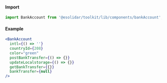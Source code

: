 #### Import

```js static
import BankAccount from '@esolidar/toolkit/lib/components/bankAccount';
```

#### Example

```jsx
<BankAccount
  intl={() => ''}
  countryId={208}
  color="green"
  postBankTransfer={() => {}}
  updateLocalstorage={() => {}}
  getBankTransfer={{}}
  bankTransfer={null}
/>
```
